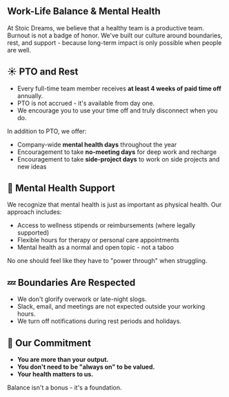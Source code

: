 ## Work-Life Balance & Mental Health

At Stoic Dreams, we believe that a healthy team is a productive team. Burnout is not a badge of honor. We've built our culture around boundaries, rest, and support - because long-term impact is only possible when people are well.

## :sunny: PTO and Rest

- Every full-time team member receives **at least 4 weeks of paid time off** annually.
- PTO is not accrued - it's available from day one.
- We encourage you to use your time off and truly disconnect when you do.

In addition to PTO, we offer:

- Company-wide **mental health days** throughout the year
- Encouragement to take **no-meeting days** for deep work and recharge
- Encouragement to take **side-project days** to work on side projects and new ideas

## :brain: Mental Health Support

We recognize that mental health is just as important as physical health. Our approach includes:

- Access to wellness stipends or reimbursements (where legally supported)
- Flexible hours for therapy or personal care appointments
- Mental health as a normal and open topic - not a taboo

No one should feel like they have to "power through" when struggling.

## :zzz: Boundaries Are Respected

- We don't glorify overwork or late-night slogs.
- Slack, email, and meetings are not expected outside your working hours.
- We turn off notifications during rest periods and holidays.

## :key: Our Commitment

- **You are more than your output.**
- **You don't need to be "always on" to be valued.**
- **Your health matters to us.**

Balance isn't a bonus - it's a foundation.
